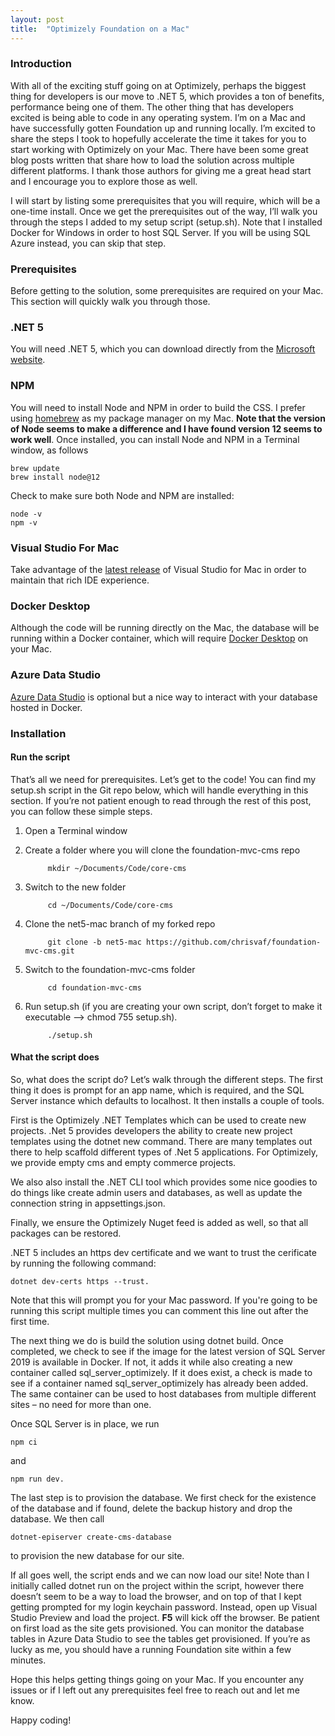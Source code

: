 ```yaml
---
layout: post
title:  "Optimizely Foundation on a Mac"
---
```


### Introduction

With all of the exciting stuff going on at Optimizely, perhaps the biggest thing for developers is our move to .NET 5, which provides a ton of benefits, performance being one of them.  The other thing that has developers excited is being able to code in any operating system.  I’m on a Mac and have successfully gotten Foundation up and running locally.  I’m excited to share the steps I took to hopefully accelerate the time it takes for you to start working with Optimizely on your Mac.  There have been some great blog posts written that share how to load the solution across multiple different platforms.  I thank those authors for giving me a great head start and I encourage you to explore those as well.

I will start by listing some prerequisites that you will require, which will be a one-time install.  Once we get the prerequisites out of the way, I’ll walk you through the steps I added to my setup script (setup.sh).  Note that I installed Docker for Windows in order to host SQL Server.  If you will be using SQL Azure instead, you can skip that step.

### Prerequisites
Before getting to the solution, some prerequisites are required on your Mac. This section will quickly walk you through those.

### .NET 5
You will need .NET 5, which you can download directly from the [Microsoft website](https://web.archive.org/web/20220703115658/https://dotnet.microsoft.com/download/dotnet/5.0).

### NPM
You will need to install Node and NPM in order to build the CSS.  I prefer using [homebrew](https://web.archive.org/web/20220703115658/https://brew.sh/) as my package manager on my Mac. **Note that the version of Node seems to make a difference and I have found version 12 seems to work well**. Once installed, you can install Node and NPM in a Terminal window, as follows

    brew update
    brew install node@12
    
Check to make sure both Node and NPM are installed:

    node -v
    npm -v

### Visual Studio For Mac
Take advantage of the [latest release](https://web.archive.org/web/20220703115658/https://visualstudio.microsoft.com/vs/mac/preview/) of Visual Studio for Mac in order to maintain that rich IDE experience.

### Docker Desktop
Although the code will be running directly on the Mac, the database will be running within a Docker container, which will require [Docker Desktop](https://web.archive.org/web/20220703115658/https://docs.docker.com/desktop/mac/install/) on your Mac.

### Azure Data Studio
[Azure Data Studio](https://web.archive.org/web/20220703115658/https://docs.microsoft.com/en-us/sql/azure-data-studio/download-azure-data-studio?view=sql-server-ver15) is optional but a nice way to interact with your database hosted in Docker.

### Installation
#### Run the script
That’s all we need for prerequisites.  Let’s get to the code!  You can find my setup.sh script in the Git repo below, which will handle everything in this section.  If you’re not patient enough to read through the rest of this post, you can follow these simple steps.

1. Open a Terminal window
2. Create a folder where you will clone the foundation-mvc-cms repo
            
            mkdir ~/Documents/Code/core-cms
            
3. Switch to the new folder

            cd ~/Documents/Code/core-cms

4. Clone the net5-mac branch of my forked repo

            git clone -b net5-mac https://github.com/chrisvaf/foundation-mvc-cms.git
            
5. Switch to the foundation-mvc-cms folder

            cd foundation-mvc-cms
            
6. Run setup.sh (if you are creating your own script, don’t forget to make it executable --> chmod 755 setup.sh).

            ./setup.sh

#### What the script does
So, what does the script do?  Let’s walk through the different steps.  The first thing it does is prompt for an app name, which is required, and the SQL Server instance which defaults to localhost.  It then installs a couple of tools.  

First is the Optimizely .NET Templates which can be used to create new projects.  .Net 5 provides developers the ability to create new project templates using the dotnet new command.  There are many templates out there to help scaffold different types of .Net 5 applications.  For Optimizely, we provide empty cms and empty commerce projects.

We also also install the .NET CLI tool which provides some nice goodies to do things like create admin users and databases, as well as update the connection string in appsettings.json.  

Finally, we ensure the Optimizely Nuget feed is added as well, so that all packages can be restored.

.NET 5 includes an https dev certificate and we want to trust the cerificate by running the following command:

    dotnet dev-certs https --trust.  
    
Note that this will prompt you for your Mac password.  If you're going to be running this script multiple times you can comment this line out after the first time.

The next thing we do is build the solution using dotnet build.  Once completed, we check to see if the image for the latest version of SQL Server 2019 is available in Docker.  If not, it adds it while also creating a new container called sql_server_optimizely. If it does exist, a check is made to see if a container named sql_server_optimizely has already been added.  The same container can be used to host databases from multiple different sites – no need for more than one.

Once SQL Server is in place, we run 

    npm ci 
    
and 
    
    npm run dev.

The last step is to provision the database.  We first check for the existence of the database and if found, delete the backup history and drop the database.  We then call 

    dotnet-episerver create-cms-database 
    
to provision the new database for our site.

If all goes well, the script ends and we can now load our site!  Note than I initially called dotnet run on the project within the script, however there doesn’t seem to be a way to load the browser, and on top of that I kept getting prompted for my login keychain password.  Instead, open up Visual Studio Preview and load the project.  **F5** will kick off the browser.  Be patient on first load as the site gets provisioned.  You can monitor the database tables in Azure Data Studio to see the tables get provisioned.  If you’re as lucky as me, you should have a running Foundation site within a few minutes.

Hope this helps getting things going on your Mac.  If you encounter any issues or if I left out any prerequisites feel free to reach out and let me know.

Happy coding!
